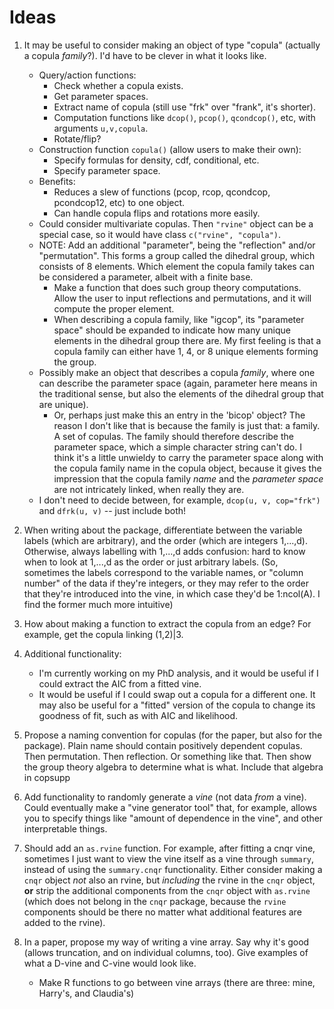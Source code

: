 # Ideas

1. It may be useful to consider making an object of type "copula" (actually a copula _family_?). I'd have to be clever in what it looks like.
	* Query/action functions:
		* Check whether a copula exists.
		* Get parameter spaces.
		* Extract name of copula (still use "frk" over "frank", it's shorter).
		* Computation functions like `dcop()`, `pcop()`, `qcondcop()`, etc, with arguments `u,v,copula`.
		* Rotate/flip?
	* Construction function `copula()` (allow users to make their own):
		* Specify formulas for density, cdf, conditional, etc.
		* Specify parameter space.
	* Benefits:
		* Reduces a slew of functions (pcop, rcop, qcondcop, pcondcop12, etc) to one object.
		* Can handle copula flips and rotations more easily.
	* Could consider multivariate copulas. Then `"rvine"` object can be a special case, so it would have class `c("rvine", "copula")`.
	* NOTE: Add an additional "parameter", being the "reflection" and/or "permutation". This forms a group called the dihedral group, which consists of 8 elements. Which element the copula family takes can be considered a parameter, albeit with a finite base.
		* Make a function that does such group theory computations. Allow the user to input reflections and permutations, and it will compute the proper element.
		* When describing a copula family, like "igcop", its "parameter space" should be expanded to indicate how many unique elements in the dihedral group there are. My first feeling is that a copula family can either have 1, 4, or 8 unique elements forming the group.
	* Possibly make an object that describes a copula _family_, where one can describe the parameter space (again, parameter here means in the traditional sense, but also the elements of the dihedral group that are unique).
		* Or, perhaps just make this an entry in the 'bicop' object? The reason I don't like that is because the family is just that: a family. A set of copulas. The family should therefore describe the parameter space, which a simple character string can't do. I think it's a little unwieldy to carry the parameter space along with the copula family name in the copula object, because it gives the impression that the copula family _name_ and the _parameter space_ are not intricately linked, when really they are.
	* I don't need to decide between, for example, `dcop(u, v, cop="frk")` and `dfrk(u, v)` -- just include both!

2. When writing about the package, differentiate between the variable labels (which are arbitrary), and the order (which are integers 1,...,d). Otherwise, always labelling with 1,...,d adds confusion: hard to know when to look at 1,...,d as the order or just arbitrary labels. (So, sometimes the labels correspond to the variable names, or "column number" of the data if they're integers, or they may refer to the order that they're introduced into the vine, in which case they'd be 1:ncol(A). I find the former much more intuitive)

3. How about making a function to extract the copula from an edge? For example, get the copula linking (1,2)|3.

4. Additional functionality:
	* I'm currently working on my PhD analysis, and it would be useful if I could extract the AIC from a fitted vine.
	* It would be useful if I could swap out a copula for a different one. It may also be useful for a "fitted" version of the copula to change its goodness of fit, such as with AIC and likelihood.

5. Propose a naming convention for copulas (for the paper, but also for the package). Plain name should contain positively dependent copulas. Then permutation. Then reflection. Or something like that. Then show the group theory algebra to determine what is what. Include that algebra in copsupp

6. Add functionality to randomly generate a _vine_ (not data _from_ a vine). Could eventually make a "vine generator tool" that, for example, allows you to specify things like "amount of dependence in the vine", and other interpretable things.

7. Should add an `as.rvine` function. For example, after fitting a cnqr vine, sometimes I just want to view the vine itself as a vine through `summary`, instead of using the `summary.cnqr` functionality. Either consider making a `cnqr` object _not_ also an rvine, but _including_ the rvine in the `cnqr` object, __or__ strip the additional components from the `cnqr` object with `as.rvine` (which does not belong in the `cnqr` package, because the `rvine` components should be there no matter what additional features are added to the rvine).

8. In a paper, propose my way of writing a vine array. Say why it's good (allows truncation, and on individual columns, too). Give examples of what a D-vine and C-vine would look like.
	- Make R functions to go between vine arrays (there are three: mine, Harry's, and Claudia's)
